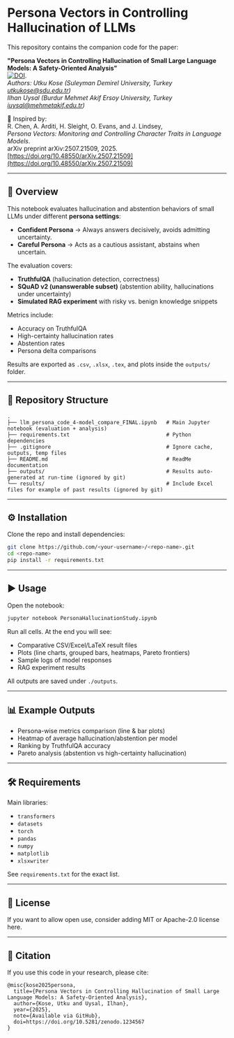 # Persona Vectors in Controlling Hallucination of LLMs

This repository contains the companion code for the paper:

**"Persona Vectors in Controlling Hallucination of Small Large Language Models: A Safety-Oriented Analysis"**  
[![DOI](https://zenodo.org/badge/DOI/10.5281/zenodo.17008883.svg)](https://doi.org/10.5281/zenodo.17008883).  
*Authors:
Utku Kose (Suleyman Demirel University, Turkey [utkukose@sdu.edu.tr](mailto:utkukose@sdu.edu.tr))  
Ilhan Uysal (Burdur Mehmet Akif Ersoy University, Turkey [iuysal@mehmetakif.edu.tr](mailto:iuysal@mehmetakif.edu.tr))*

📄 Inspired by:  
R. Chen, A. Arditi, H. Sleight, O. Evans, and J. Lindsey,  
*Persona Vectors: Monitoring and Controlling Character Traits in Language Models*.  
arXiv preprint arXiv:2507.21509, 2025.  
[https://doi.org/10.48550/arXiv.2507.21509](https://doi.org/10.48550/arXiv.2507.21509)

---

## 📌 Overview

This notebook evaluates hallucination and abstention behaviors of small LLMs under different **persona settings**:

- **Confident Persona** → Always answers decisively, avoids admitting uncertainty.  
- **Careful Persona** → Acts as a cautious assistant, abstains when uncertain.

The evaluation covers:

- **TruthfulQA** (hallucination detection, correctness)  
- **SQuAD v2 (unanswerable subset)** (abstention ability, hallucinations under uncertainty)  
- **Simulated RAG experiment** with risky vs. benign knowledge snippets  

Metrics include:
- Accuracy on TruthfulQA
- High-certainty hallucination rates
- Abstention rates
- Persona delta comparisons

Results are exported as `.csv`, `.xlsx`, `.tex`, and plots inside the `outputs/` folder.

---

## 📂 Repository Structure

```
.
├── llm_persona_code_4-model_compare_FINAL.ipynb   # Main Jupyter notebook (evaluation + analysis)
├── requirements.txt                               # Python dependencies
├── .gitignore                                     # Ignore cache, outputs, temp files
├── README.md                                      # ReadMe documentation
├── outputs/                                       # Results auto-generated at run-time (ignored by git)
└── results/                                       # Include Excel files for example of past results (ignored by git)
```

---

## ⚙️ Installation

Clone the repo and install dependencies:

```bash
git clone https://github.com/<your-username>/<repo-name>.git
cd <repo-name>
pip install -r requirements.txt
```

---

## ▶️ Usage

Open the notebook:

```bash
jupyter notebook PersonaHallucinationStudy.ipynb
```

Run all cells. At the end you will see:

- Comparative CSV/Excel/LaTeX result files
- Plots (line charts, grouped bars, heatmaps, Pareto frontiers)
- Sample logs of model responses
- RAG experiment results

All outputs are saved under `./outputs`.

---

## 📊 Example Outputs

- Persona-wise metrics comparison (line & bar plots)  
- Heatmap of average hallucination/abstention per model  
- Ranking by TruthfulQA accuracy  
- Pareto analysis (abstention vs high-certainty hallucination)  

---

## 🛠️ Requirements

Main libraries:
- `transformers`
- `datasets`
- `torch`
- `pandas`
- `numpy`
- `matplotlib`
- `xlsxwriter`

See `requirements.txt` for the exact list.

---

## 📜 License

If you want to allow open use, consider adding MIT or Apache-2.0 license here.

---

## 🙌 Citation

If you use this code in your research, please cite:

```
@misc{kose2025persona,
  title={Persona Vectors in Controlling Hallucination of Small Large Language Models: A Safety-Oriented Analysis},
  author={Kose, Utku and Uysal, Ilhan},
  year={2025},
  note={Available via GitHub},
  doi=https://doi.org/10.5281/zenodo.1234567
}
```
